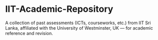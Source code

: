 # IIT-Academic-Repository
A collection of past assessments (ICTs, courseworks, etc.) from IIT Sri Lanka, affiliated with the University of Westminster, UK — for academic reference and revision.

